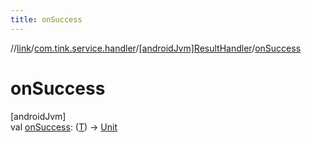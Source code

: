 ```yaml
---
title: onSuccess
---
```

//[link](../../../index.html)/[com.tink.service.handler](../index.html)/[[androidJvm]ResultHandler](index.html)/[onSuccess](on-success.html)



# onSuccess



[androidJvm]\
val [onSuccess](on-success.html): ([T](index.html)) -&gt; [Unit](https://kotlinlang.org/api/latest/jvm/stdlib/kotlin/-unit/index.html)




